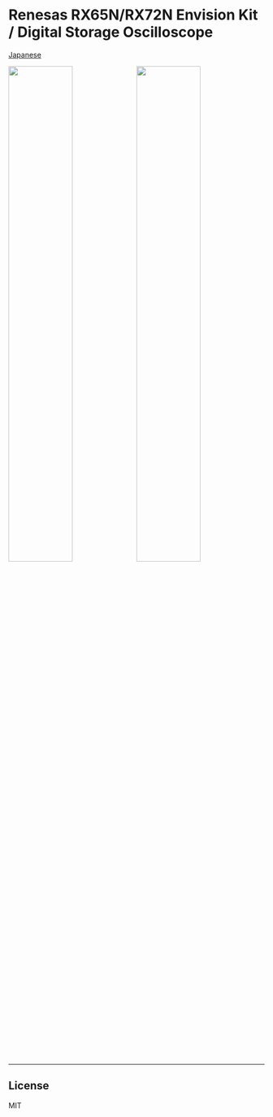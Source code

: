Renesas RX65N/RX72N Envision Kit / Digital Storage Oscilloscope
=========

[Japanese](READMEja.md)

<img src="../docs/DSOS_SQUARE.jpg" width="50%"><img src="../docs/DSOS_SIN.jpg" width="50%">

-----
   
License
----

MIT
